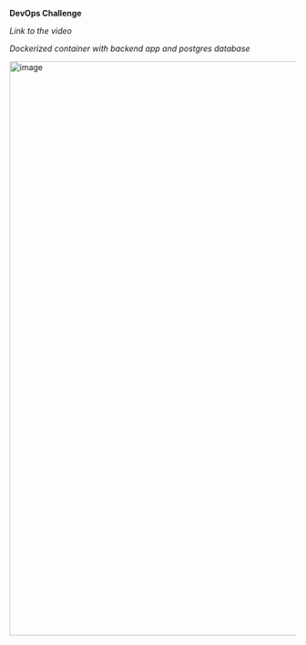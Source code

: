 **DevOps Challenge**

*Link to the video*



*Dockerized container with backend app and postgres database*

<img width="1903" height="1007" alt="image" src="https://github.com/user-attachments/assets/37593175-4dc9-43ac-8e6a-d71c45744abe" />




